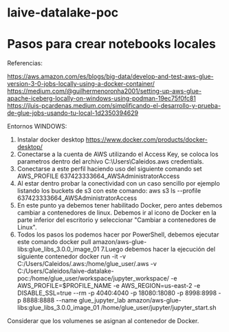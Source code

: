 # laive-datalake-poc
# Pasos para crear notebooks locales

Referencias:

https://aws.amazon.com/es/blogs/big-data/develop-and-test-aws-glue-version-3-0-jobs-locally-using-a-docker-container/
https://medium.com/@guilhermenoronha2001/setting-up-aws-glue-apache-iceberg-locally-on-windows-using-podman-19ec75f0fc81
https://jluis-pcardenas.medium.com/simplificando-el-desarrollo-y-prueba-de-glue-jobs-usando-tu-local-1d2350394629

Entornos WINDOWS:

1. Instalar docker desktop https://www.docker.com/products/docker-desktop/
2. Conectarse a la cuenta de AWS utilizando el Access Key, se coloca los parametros dentro del archivo C:\Users\Caleidos\.aws credentials.
3. Conectarse a este perfil haciendo uso del siguiente comando set AWS_PROFILE 637423333664_AWSAdministratorAccess
4. Al estar dentro probar la conectividad con un caso sencillo por ejemplo listando los buckets de s3 con este comando:
aws s3 ls --profile 637423333664_AWSAdministratorAccess
5. En este punto ya debemos tener habilitado Docker, pero antes debemos cambiar a contenedores de linux. Debemos ir al icono de Docker en la parte inferior del escritorio y seleccionar "Cambiar a contenedores de Linux".
6. Todos los pasos los podemos hacer por PowerShell, debemos ejecutar este comando docker pull amazon/aws-glue-libs:glue_libs_3.0.0_image_01
7.Luego debemos hacer la ejecución del siguiente contenedor 
docker run -it -v C:/Users/Caleidos/.aws:/home/glue_user/.aws -v C:/Users/Caleidos/laive-datalake-poc:/home/glue_user/workspace/jupyter_workspace/ -e AWS_PROFILE=$PROFILE_NAME -e AWS_REGION=us-east-2 -e DISABLE_SSL=true --rm -p 4040:4040 -p 18080:18080 -p 8998:8998 -p 8888:8888 --name glue_jupyter_lab amazon/aws-glue-libs:glue_libs_3.0.0_image_01 /home/glue_user/jupyter/jupyter_start.sh

Considerar que los volumenes se asignan al contenedor de Docker.